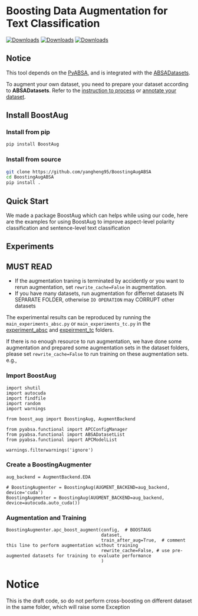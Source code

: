 # Boosting Data Augmentation for Text Classification

[![Downloads](https://pepy.tech/badge/boostaug)](https://pepy.tech/project/boostaug)
[![Downloads](https://pepy.tech/badge/boostaug/month)](https://pepy.tech/project/boostaug)
[![Downloads](https://pepy.tech/badge/boostaug/week)](https://pepy.tech/project/boostaug)

## Notice

This tool depends on the [PyABSA](https://github.com/yangheng95/PyABSA),
and is integrated with the [ABSADatasets](https://github.com/yangheng95/ABSADatasets).

To augment your own dataset, you need to prepare your dataset according to **ABSADatasets**.
Refer to the [instruction to process](https://github.com/yangheng95/ABSADatasets)
or [annotate your dataset](https://github.com/yangheng95/ABSADatasets/tree/v1.2/DPT).

## Install BoostAug

### Install from pip

```bash
pip install BoostAug
```

### Install from source

```bash
git clone https://github.com/yangheng95/BoostingAugABSA
cd BoostingAugABSA
pip install .
```

## Quick Start

We made a package BoostAug which can helps while using our code, here are the examples for using BoostAug to improve
aspect-level polarity classification and sentence-level text classification

## Experiments

## MUST READ

- If the augmentation traning is terminated by accidently or you want to rerun augmentation, set `rewrite_cache=False`
  in augmentation.
- If you have many datasets, run augmentation for differnet datasets IN SEPARATE FOLDER, otherwise `IO OPERATION`
  may CORRUPT other datasets

The experimental results can be reproduced by running the `main_experiments_absc.py` or `main_experiments_tc.py`
in the [experiment_absc](experiment_absc) and [expeirment_tc](experiment_tc) folders.

If there is no enough resource to run augmentation, we have done some augmentation and
prepared some augmentation sets in the dataset folders, please set `rewrite_cache=False` to run training on these
augmentation sets.
e.g.,

### Import BoostAug

```python3
import shutil
import autocuda
import findfile
import random
import warnings

from boost_aug import BoostingAug, AugmentBackend

from pyabsa.functional import APCConfigManager
from pyabsa.functional import ABSADatasetList
from pyabsa.functional import APCModelList

warnings.filterwarnings('ignore')
```

### Create a BoostingAugmenter

```python3
aug_backend = AugmentBackend.EDA

# BoostingAugmenter = BoostingAug(AUGMENT_BACKEND=aug_backend, device='cuda')
BoostingAugmenter = BoostingAug(AUGMENT_BACKEND=aug_backend, device=autocuda.auto_cuda())
```

### Augmentation and Training

```python3
BoostingAugmenter.apc_boost_augment(config,  # BOOSTAUG
                                    dataset,
                                    train_after_aug=True,  # comment this line to perform augmentation without training
                                    rewrite_cache=False, # use pre-augmented datasets for training to evaluate performance
                                    )

```

# Notice

This is the draft code, so do not perform cross-boosting on different dataset in the same folder, which will raise some
Exception

